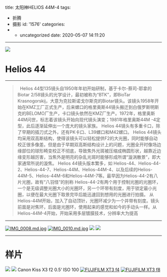 title: 太阳神HELIOS 44M-4
tags:
  - 折腾
  - 摄影
id: '1576'
categories:
  - - uncategorized
date: 2020-05-07 14:11:20
---
[![](https://history.whrblog.online/2019/04/07/image-bed-1/20200507134351.jpg)](https://history.whrblog.online/2019/04/07/image-bed-1/20200507134351.jpg)
<!-- more -->
# Helios 44

* * *

>   Helios 44型135镜头自1950年年初开始研制，基于卡尔-蔡司-耶拿的Biotar 2/58镜头的光学设计，最初被称为“BTK”，即BioTar Krasnogorskij，大意为克拉斯诺戈尔斯克的Biotar镜头。该镜头1958年开始在KMZ工厂正式生产，后来螺口的格里奥斯44镜头搬迁到白俄罗斯明斯克的BELOMO厂生产，卡口镜头依然在KMZ厂生产。1972年，格里奥斯44M问世，标志着该镜头开始向现代镜头演变；1981年格里奥斯44M -4定型，此后逐渐延伸出一个庞大的镜头家族。 Helios 44镜头有多重卡口，除了早期的插刀式之外，还有PK卡口、L39螺口和M42螺口。 Helios 44镜头均采用双高斯结构，使得该镜头可以轻松提供F2的大光圈，同时能够自动校正很多像差。但是由于早期双高斯结构设计上的问题，光圈全开时像场边缘部位的球形畸变校正不彻底，导致焦外光斑被压缩成椭圆形状，越靠近边缘变形越厉害，当焦外是明亮的杂乱光斑时能够形成所谓“漩涡散景”，即大家通常所说的漩焦。 Helios 44镜头版本繁多，如 Helios-44、Helios-44-2、Helios-44-7、Helios-44M、Helios-44M-4、以及后续的Helios-44M-5、Helios-44M-6和Helios-44M-7等。最早因为Helios-44-2有八片光圈，故有“八羽怪”的别称 Helios-44-2有两个用于控制光圈的光圈环，一个是无级调整光圈大小的光圈环，另一个环带有刻度，用于锁定最小光圈，以便在最大光圈下取景完毕后能迅速回到想用的光圈进行拍摄。 从Helios-44M开始，加入了自动顶针，光圈环减少为一个并带有刻度。镜头前面是对焦环，后面是光圈环，使用起来的感觉和如今的手动头一样。从Helios-44M-4开始，开始采用多层镀膜技术，分辨率大为提高

* * *


[![IMG_0008.md.jpg](https://image.krunk.cn/images/2020/05/08/IMG_0008.md.jpg)](https://image.krunk.cn/images/2020/05/08/IMG_0008.md.jpg) 
[![IMG_0010.md.jpg](https://image.krunk.cn/images/2020/05/08/IMG_0010.md.jpg)](https://image.krunk.cn/images/2020/05/08/IMG_0010.md.jpg)
[![](https://i.loli.net/2020/05/08/I2APli6fuxDFqLa.png)](https://i.loli.net/2020/05/08/I2APli6fuxDFqLa.png)
[![](https://i.loli.net/2020/05/09/j2nG6PfvbEKoZzC.jpg)](https://i.loli.net/2020/05/09/j2nG6PfvbEKoZzC.jpg)

* * *

# 样片

[![](https://history.whrblog.online/2019/04/07/image-bed-1/20200503165489.jpg)](https://history.whrblog.online/2019/04/07/image-bed-1/20200503165489.jpg) [![](https://i.loli.net/2020/05/11/mlf62tdD3BULeIM.jpg)](https://i.loli.net/2020/05/11/mlf62tdD3BULeIM.jpg) Canon Kiss X3 f2 0.5‘ ISO 100 [![FUJIFILM XT3 f4](https://history.whrblog.online/2019/04/07/image-bed-1/DSCF1296.JPG)](https://history.whrblog.online/2019/04/07/image-bed-1/DSCF1296.JPG) [![FUJIFILM XT3 f8](https://history.whrblog.online/2019/04/07/image-bed-1/DSCF1291.JPG)](https://history.whrblog.online/2019/04/07/image-bed-1/DSCF1291.JPG) 

<div id="player"></div>
<script type="text/javascript" src="https://player.dogecloud.com/js/loader"></script>
<script type="text/javascript">
var player = new DogePlayer({
    container: document.getElementById('player'),
    userId: 1131,
    vcode: 'abb6a1f3fefd5245',
    autoPlay: false
});
</script>

